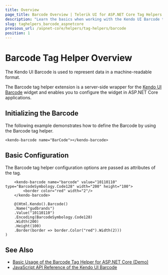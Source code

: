```yaml
---
title: Overview
page_title: Barcode Overview | Telerik UI for ASP.NET Core Tag Helpers
description: "Learn the basics when working with the Kendo UI Barcode tag helper for ASP.NET Core (MVC 6 or ASP.NET Core MVC)."
slug: taghelpers_barcode_aspnetcore
previous_url: /aspnet-core/helpers/tag-helpers/barcode
position: 1
---
```


# Barcode Tag Helper Overview

The Kendo UI Barcode is used to represent data in a machine-readable format.

The Barcode tag helper extension is a server-side wrapper for the [Kendo UI Barcode](https://demos.telerik.com/kendo-ui/barcode/index) widget and enables you to configure the widget in ASP.NET Core applications.

## Initializing the Barcode

The following example demonstrates how to define the Barcode by using the Barcode tag helper.

    <kendo-barcode name="BarCode"></kendo-barcode>

## Basic Configuration

The Barcode tag helper configuration options are passed as attributes of the tag.

```tagHelper
    <kendo-barcode name="barcode" value="10110110" type="BarcodeSymbology.Code128" width="200" height="100">
        <border color="red" width="2"/>
    </kendo-barcode>
```
```cshtml
    @(Html.Kendo().Barcode()
    .Name("gudbrands")
    .Value("10110110")
    .Encoding(BarcodeSymbology.Code128)
    .Width(200)
    .Height(100)
    .Border(border => border.Color("red").Width(2)))
)
```

## See Also

* [Basic Usage of the Barcode Tag Helper for ASP.NET Core (Demo)](https://demos.telerik.com/aspnet-core/barcode/tag-helper)
* [JavaScript API Reference of the Kendo UI Barcode](https://docs.telerik.com/kendo-ui/api/javascript/dataviz/ui/barcode)
